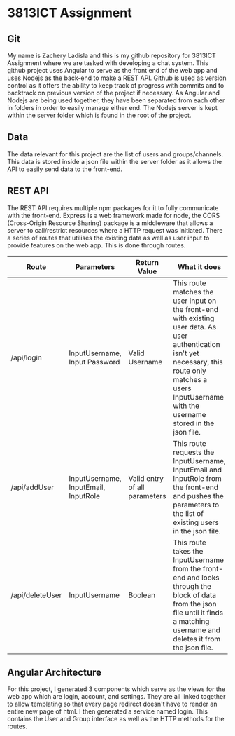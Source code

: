 # 3813ICT Assignment

## Git
My name is Zachery Ladisla and this is my github repository for 3813ICT Assignment where we are tasked with developing a chat system. This github project uses Angular to serve as the front end of the web app and uses Nodejs as the back-end to make a REST API. Github is used as version control as it offers the ability to keep track of progress with commits and to backtrack on previous version of the project if necessary. As Angular and Nodejs are being used together, they have been separated from each other in folders in order to easily manage either end. The Nodejs server is kept within the server folder which is found in the root of the project. 

## Data
The data relevant for this project are the list of users and groups/channels. This data is stored inside a json file within the server folder as it allows the API to easily send data to the front-end.

## REST API
The REST API requires multiple npm packages for it to fully communicate with the front-end. Express is a web framework made for node, the CORS (Cross-Origin Resource Sharing) package is a middleware that allows a server to call/restrict resources where a HTTP request was initiated. There a series of routes that utilises the existing data as well as user input to provide features on the web app. This is done through routes. 

| Route | Parameters | Return Value | What it does |
| ----- | -----------| -------------| -------------|
| /api/login | InputUsername, Input Password | Valid Username | This route matches the user input on the front-end with existing user data. As user authentication isn't yet necessary, this route only matches a users InputUsername with the username stored in the json file. |
| /api/addUser | InputUsername, InputEmail, InputRole | Valid entry of all parameters | This route requests the InputUsername, InputEmail and InputRole from the front-end and pushes the parameters to the list of existing users in the json file. |
| /api/deleteUser | InputUsername | Boolean | This route takes the InputUsername from the front-end and looks through the block of data from the json file until it finds a matching username and deletes it from the json file.

## Angular Architecture 
For this project, I generated 3 components which serve as the views for the web app which are login, account, and settings. They are all linked together to allow templating so that every page redirect doesn't have to render an entire new page of html. I then generated a service named login. This contains the User and Group interface as well as the HTTP methods for the routes.